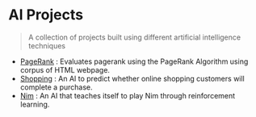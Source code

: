 # AI Projects

> A collection of projects built using different artificial intelligence techniques

  - [PageRank](./pagerank/) : Evaluates pagerank using the PageRank Algorithm using corpus of HTML webpage.
  - [Shopping](./shopping/) : An AI to predict whether online shopping customers will complete a purchase.
  - [Nim](./nim/) : An AI that teaches itself to play Nim through reinforcement learning.




